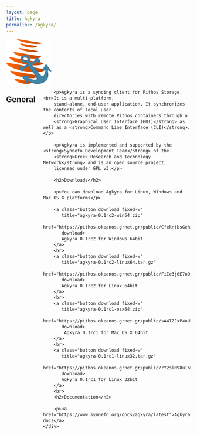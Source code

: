 ```yaml
---
layout: page
title: Agkyra
permalink: /agkyra/
---
```


<div class="row">
    <div class="columns medium-2 text-center">
        <img src="/assets/agkyra-logo.png">
    </div>
    <div class="columns medium-10">
        <h2>General</h2>

        <p>Agkyra is a syncing client for Pithos Storage. <br>It is a multi-platform,
        stand-alone, end-user application. It synchronizes the contents of local user
        directories with remote Pithos containers through a
        <strong>Graphical User Interface (GUI)</strong> as well as a <strong>Command Line Interface (CLI)</strong>.</p>

        <p>Agkyra is implemented and supported by the <strong>Synnefo Development Team</strong> of the
        <strong>Greek Research and Technology Network</strong> and is an open source project,
        licensed under GPL v3.</p>

        <h2>Downloads</h2>

        <p>You can download Agkyra for Linux, Windows and Mac OS X platforms</p>

        <a class="button download fixed-w" 
           title="agkyra-0.1rc2-win64.zip" 
           href="https://pithos.okeanos.grnet.gr/public/CfekntbsGeh5jEZ3pr8Hm1" 
           download>
           Agkyra 0.1rc2 for Windows 64bit
        </a>
        <br>
        <a class="button download fixed-w" 
           title="agkyra-0.1rc2-linux64.tar.gz" 
           href="https://pithos.okeanos.grnet.gr/public/FiIc3j0E7oOcmsdBTQyS95" 
           download>
           Agkyra 0.1rc2 for Linux 64bit
        </a>
        <br>
        <a class="button download fixed-w" 
           title="agkyra-0.1rc1-osx64.zip"
           href="https://pithos.okeanos.grnet.gr/public/sA4IZJxP4oUhJhKEs0hXJ7"
           download>
            Agkyra 0.1rc1 for Mac OS X 64bit
        </a>
        <br>
        <a class="button download fixed-w" 
           title="agkyra-0.1rc1-linux32.tar.gz" 
           href="https://pithos.okeanos.grnet.gr/public/rY2slN98uI6UH07zUX50o4" 
           download>
           Agkyra 0.1rc1 for Linux 32bit
        </a>
        <br>
        <h2>Documentation</h2>

        <p><a href="https://www.synnefo.org/docs/agkyra/latest">Agkyra docs</a>
    </div>
</div>
